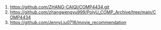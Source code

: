 1. https://github.com/ZHANG-CAIQI/COMP4434.git
2. https://github.com/zhangwengyu999/PolyU_COMP_Archive/tree/main/COMP4434
3. https://github.com/JennyLiu0716/movie_recommendation 